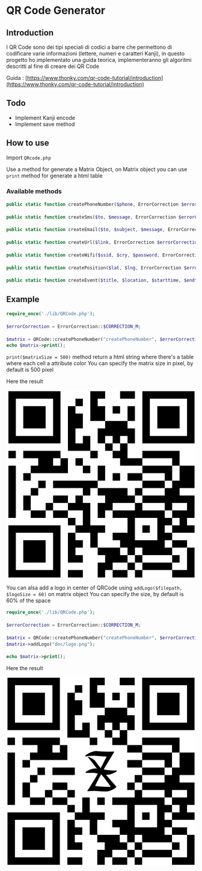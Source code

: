 # QR Code Generator

## Introduction

I QR Code sono dei tipi speciali di codici a barre che permettono di codificare varie informazioni (lettere, numeri e caratteri Kanji), in questo progetto ho implementato una guida teorica, implementeranno gli algoritmi descritti al fine di creare dei QR Code

Guida : [https://www.thonky.com/qr-code-tutorial/introduction](https://www.thonky.com/qr-code-tutorial/introduction)

## Todo

- Implement Kanji encode
- Implement save method

## How to use

Import `QRcode.php`

Use a method for generate a Matrix Object, on Matrix object you can use `print` method for generate a html table

### Available methods

```php
public static function createPhoneNumber($phone, ErrorCorrection $errorCorrection){}

public static function createSms($to, $message, ErrorCorrection $errorCorrection){}

public static function createEmail($to, $subject, $message, ErrorCorrection $errorCorrection){}

public static function createUrl($link, ErrorCorrection $errorCorrection){}

public static function createWifi($ssid, $cry, $password, ErrorCorrection $errorCorrection){}

public static function createPosition($lat, $lng, ErrorCorrection $errorCorrection){}

public static function createEvent($title, $location, $starttime, $endtime, ErrorCorrection $errorCorrection){}
```

## Example

```php
require_once('./lib/QRCode.php');

$errorCorrection = ErrorCorrection::$CORRECTION_M;

$matrix = QRCode::createPhoneNumber("createPhoneNumber", $errorCorrection);
echo $matrix->print();
```

`print($matrixSize = 500)` method return a html string where there's a table where each cell a attribute color
You can specify the matrix size in pixel, by default is 500 pixel

Here the result

![Result](./doc/example.png)

You can alsa add a logo in center of QRCode using `addLogo($filepath, $logoSize = 60)` on matrix object
You can specify the size, by default is 60% of the space

```php
require_once('./lib/QRCode.php');

$errorCorrection = ErrorCorrection::$CORRECTION_M;

$matrix = QRCode::createPhoneNumber("createPhoneNumber", $errorCorrection);
$matrix->addLogo("doc/logo.png");

echo $matrix->print();
```

Here the result

![Result](./doc/example-logo.png)
